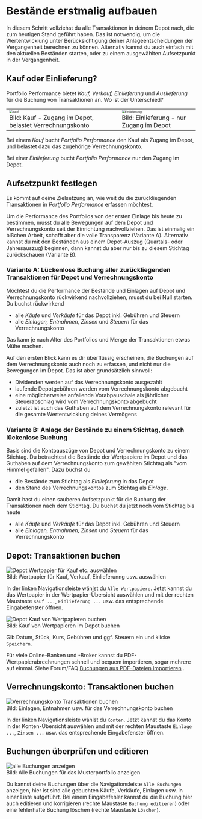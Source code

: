 # Bestände erstmalig aufbauen

In diesem Schritt vollziehst du alle Transaktionen in deinem Depot nach, die zum heutigen Stand geführt haben. Das ist notwendig, um die Wertentwicklung unter Berücksichtigung deiner Anlageentscheidungen der Vergangenheit berechnen zu können. Alternativ kannst du auch einfach mit den aktuellen Beständen starten, oder zu einem ausgewählten Aufsetzpunkt in der Vergangenheit.

## Kauf oder Einlieferung?

Portfolio Performance bietet *Kauf, Verkauf, Einlieferung* und *Auslieferung* für die Buchung von Transaktionen an. Wo ist der Unterschied? 

<table> 
<tr>
<td>
<img src="../images/assets/kauf.png" alt="Kauf" style="zoom:50%;" />
<figcaption>Bild: Kauf - Zugang im Depot, belastet Verrechnungskonto</figcaption>
</td>
<td>
<img src="../images/assets/einlieferung.png" alt="Einlieferung" style="zoom:50%;" />
<figcaption>Bild: Einlieferung - nur Zugang im Depot</figcaption>
</td>
</tr> 
</table>

Bei einem *Kauf* bucht *Portfolio Performance* den Kauf als Zugang im Depot, und belastet dazu das zugehörige Verrechnungskonto. 

Bei einer *Einlieferung* bucht *Portfolio Performance* nur den Zugang im Depot.

## Aufsetzpunkt festlegen

Es kommt auf deine Zielsetzung an, wie weit du die zurückliegenden Transaktionen in *Portfolio Performance* erfassen möchtest. 

Um die Performance des Portfolios von der ersten Einlage bis heute zu bestimmen, musst du alle Bewegungen auf dem Depot und Verrechnungskonto seit der Einrichtung nachvollziehen. Das ist einmalig ein bißchen Arbeit, schafft aber die volle Transparenz (Variante A). Alternativ kannst du mit den Beständen aus einem Depot-Auszug (Quartals- oder Jahresauszug) beginnen, dann kannst du aber nur bis zu diesem Stichtag zurückschauen (Variante B).

### Variante A: Lückenlose Buchung aller zurückliegenden Transaktionen für Depot und Verrechnungskonto

Möchtest du die Performance der Bestände und Einlagen auf Depot und Verrechnungskonto rückwirkend nachvollziehen, musst du bei Null starten. Du buchst rückwirkend

- alle *Käufe* und *Verkäufe* für das Depot inkl. Gebühren und Steuern 
- alle *Einlagen, Entnahmen, Zinsen* und *Steuern* für das Verrechnungskonto 

Das kann je nach Alter des Portfolios und Menge der Transaktionen etwas Mühe machen. 

Auf den ersten Blick kann es dir überflüssig erscheinen, die Buchungen auf dem Verrechnungskonto auch noch zu erfassen, und nicht nur die Bewegungen im Depot. Das ist aber grundsätzlich sinnvoll:

- Dividenden werden auf das Verrechnungskonto ausgezahlt
- laufende Depotgebühren werden vom Verrechnungskonto abgebucht
- eine möglicherweise anfallende Vorabpauschale als jährlicher Steuerabschlag wird vom Verrechnungskonto abgebucht
- zuletzt ist auch das Guthaben auf dem Verrechnungskonto relevant für die gesamte Wertentwicklung deines Vermögens

### Variante B: Anlage der Bestände zu einem Stichtag, danach lückenlose Buchung  

Basis sind die Kontoauszüge von Depot und Verrechnungskonto zu einem Stichtag. Du betrachtest die Bestände der Wertpapiere im Depot und das Guthaben auf dem Verrechnungskonto zum gewählten Stichtag als "vom Himmel gefallen". Dazu buchst du 

- die Bestände zum Stichtag als *Einlieferung* in das Depot 
- den Stand des Verrechnungskontos zum Stichtag als *Einlage*.

Damit hast du einen sauberen Aufsetzpunkt für die Buchung der Transaktionen nach dem Stichtag. Du buchst du jetzt noch vom Stichtag bis heute

- alle *Käufe* und *Verkäufe* für das Depot inkl. Gebühren und Steuern 
- alle *Einlagen, Entnahmen, Zinsen* und *Steuern* für das Verrechnungskonto 

## Depot: Transaktionen buchen

<img src="../images/assets/kaeufe-usw-buchen.png" alt="Depot Wertpapier für Kauf etc. auswählen" />
<figcaption>Bild: Wertpapier für Kauf, Verkauf, Einlieferunng usw. auswählen</figcaption>

In der linken Navigationsleiste wählst du `Alle Wertpapiere`. Jetzt kannst du das Wertpapier in der Wertpapier-Übersicht auswählen und mit der rechten Maustaste `Kauf ...`, `Einlieferung ...` usw. das entsprechende Eingabefenster öffnen. 

<img src="../images/assets/kauf-buchen.png" alt="Depot Kauf von Wertpapieren buchen" />
<figcaption>Bild: Kauf von Wertpapieren im Depot buchen</figcaption>

Gib  Datum, Stück, Kurs, Gebühren und ggf. Steuern ein und klicke `Speichern`. 

Für viele Online-Banken und -Broker kannst du PDF-Wertpapierabrechnungen schnell und bequem importieren, sogar mehrere auf einmal. Siehe Forum/FAQ [Buchungen aus PDF-Dateien importieren](https://forum.portfolio-performance.info/t/buchungen-aus-pdf-dateien-importieren/38) .

## Verrechnungskonto: Transaktionen buchen

<img src="../images/assets/einlage-usw-buchen.png" alt="Verrechnungskonto Transaktionen buchen" />
<figcaption>Bild: Einlagen, Entnahmen usw. für das Verrechnungskonto buchen</figcaption>

In der linken Navigationsleiste wählst du `Konten`. Jetzt kannst du das Konto in der Konten-Übersicht auswählen und mit der rechten Maustaste `Einlage ...`, `Zinsen ...` usw. das entsprechende Eingabefenster öffnen. 

## Buchungen überprüfen und editieren

<img src="../images/assets/alle-buchungen-anzeigen.png" alt="alle Buchungen anzeigen" />
<figcaption>Bild: Alle Buchungen für das Musterportfolio anzeigen</figcaption>


Du kannst deine Buchungen über die Navigationsleiste `Alle Buchungen` anzeigen, hier ist sind alle gebuchten Käufe, Verkäufe, Einlagen usw. in einer Liste aufgeführt. Bei einem Eingabefehler kannst du die Buchung hier auch editieren und korrigieren (rechte Maustaste `Buchung editieren`) oder eine fehlerhafte Buchung löschen (rechte Maustaste `Löschen`). 
